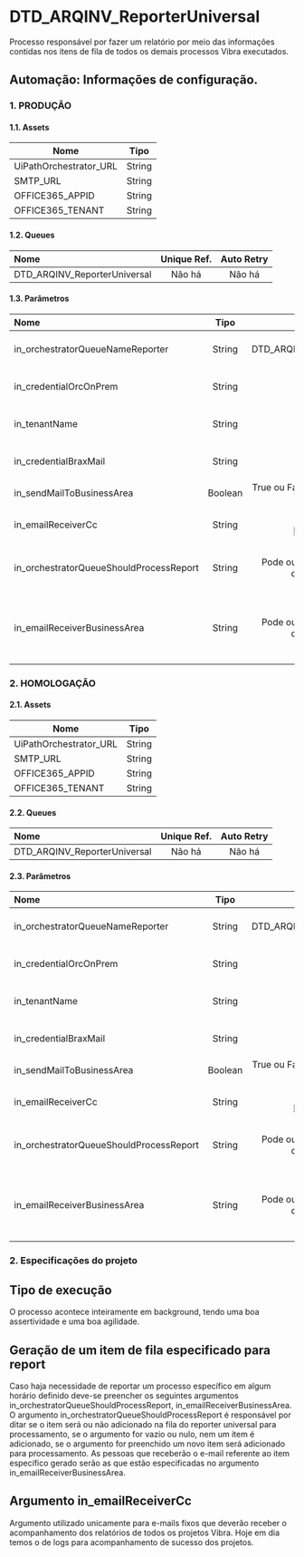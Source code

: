 # DTD_ARQINV_ReporterUniversal

Processo responsável por fazer um relatório por meio das informações contidas nos itens de fila de todos os demais processos Vibra executados.

## Automação: Informações de configuração.
### 1. PRODUÇÃO
#### 1.1. Assets
Nome|Tipo
-|-
UiPathOrchestrator_URL|String
SMTP_URL|String
OFFICE365_APPID|String
OFFICE365_TENANT|String

#### 1.2. Queues
Nome|Unique Ref.|Auto Retry
:-|:-:|:-:
DTD_ARQINV_ReporterUniversal|Não há|Não há

#### 1.3. Parâmetros
Nome|Tipo|Valor|Descrição
:-|:-:|-:|-|
in_orchestratorQueueNameReporter|String|DTD_ARQINV_ReporterUniversal|Nome da fila do Reporter Universal na qual os itens serão buscados para serem reportados
in_credentialOrcOnPrem|String|braxOrcOnPrem|Nome do asset que armazena as credenciais do Brax para as requisições de api no Orquestrador
in_tenantName|String|Default|Nome da tenant dentro do orquestrador na qual o processo irá executar e buscar as informações necessárias
in_credentialBraxMail|String|braxMailSender|Nome do asset que armazena as credenciais para envio de email Microsoft Office 365 do Brax
in_sendMailToBusinessArea|Boolean|True ou False a ser escolhida na execução|Variável booleana responsável pelo envio do report para as áreas de negócios
in_emailReceiverCc|String|brdistribuidora-rpa-logs@smarthis.com.br|Possíveis e-mails fixos que deverão receber em cópia os relatórios enviados. Exemplo: brdistribuidora-rpa-logs@smarthis.com.br
in_orchestratorQueueShouldProcessReport|String|Pode ou não ser preenchido a depender da execução|Se for necessário que o Reporter Universal gere um novo queueItem específico para processamento, este campo deverá ser preenchido. Caso contrário, deve ser vazio.
in_emailReceiverBusinessArea|String|Pode ou não ser preenchido a depender da execução|Lista de e-mails da área de negócios que deverão receber o relatório após a execução da automação **caso o argumento in_orchestratorQueueShouldProcessReport esteja preenchido**. A lista deve ser string com os e-mails separados por ;

### 2. HOMOLOGAÇÃO
#### 2.1. Assets
Nome|Tipo
-|-
UiPathOrchestrator_URL|String
SMTP_URL|String
OFFICE365_APPID|String
OFFICE365_TENANT|String

#### 2.2. Queues
Nome|Unique Ref.|Auto Retry
:-|:-:|:-:
DTD_ARQINV_ReporterUniversal|Não há|Não há

#### 2.3. Parâmetros
Nome|Tipo|Valor|Descrição
:-|:-:|-:|-|
in_orchestratorQueueNameReporter|String|DTD_ARQINV_ReporterUniversal|Nome da fila do Reporter Universal na qual os itens serão buscados para serem reportados
in_credentialOrcOnPrem|String|braxOrcOnPrem|Nome do asset que armazena as credenciais do Brax para as requisições de api no Orquestrador
in_tenantName|String|Default|Nome da tenant dentro do orquestrador na qual o processo irá executar e buscar as informações necessárias
in_credentialBraxMail|String|braxMailSender|Nome do asset que armazena as credenciais para envio de email Microsoft Office 365 do Brax
in_sendMailToBusinessArea|Boolean|True ou False a ser escolhida na execução|Variável booleana responsável pelo envio do report para as áreas de negócios
in_emailReceiverCc|String|brdistribuidora-rpa-logs@smarthis.com.br|Possíveis e-mails fixos que deverão receber em cópia os relatórios enviados. Exemplo: brdistribuidora-rpa-logs@smarthis.com.br
in_orchestratorQueueShouldProcessReport|String|Pode ou não ser preenchido a depender da execução|Se for necessário que o Reporter Universal gere um novo queueItem específico para processamento, este campo deverá ser preenchido. Caso contrário, deve ser vazio.
in_emailReceiverBusinessArea|String|Pode ou não ser preenchido a depender da execução|Lista de e-mails da área de negócios que deverão receber o relatório após a execução da automação **caso o argumento in_orchestratorQueueShouldProcessReport esteja preenchido**. A lista deve ser string com os e-mails separados por ;

### 2. Especificações do projeto

## Tipo de execução

O processo acontece inteiramente em background, tendo uma boa assertividade e uma boa agilidade.

## Geração de um item de fila especificado para report

Caso haja necessidade de reportar um processo específico em algum horário definido deve-se preencher os seguintes argumentos in_orchestratorQueueShouldProcessReport, in_emailReceiverBusinessArea. O argumento in_orchestratorQueueShouldProcessReport é responsável por ditar se o item será ou não adicionado na fila do reporter universal para processamento, se o argumento for vazio ou nulo, nem um item é adicionado, se o argumento for preenchido um novo item será adicionado para processamento. As pessoas que receberão o e-mail referente ao item específico gerado serão as que estão especificadas no argumento in_emailReceiverBusinessArea.

## Argumento in_emailReceiverCc

Argumento utilizado unicamente para e-mails fixos que deverão receber o acompanhamento dos relatórios de todos os projetos Vibra. Hoje em dia temos o de logs para acompanhamento de sucesso dos projetos.